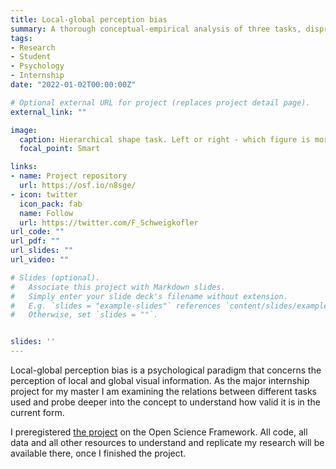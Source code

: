 ```yaml
---
title: Local-global perception bias 
summary: A thorough conceptual-empirical analysis of three tasks, disproving that perception bias is a unitary construct.
tags:
- Research
- Student
- Psychology
- Internship
date: "2022-01-02T00:00:00Z"

# Optional external URL for project (replaces project detail page).
external_link: ""

image:
  caption: Hierarchical shape task. Left or right - which figure is more similar to the top? 
  focal_point: Smart

links:
- name: Project repository
  url: https://osf.io/n8sge/
- icon: twitter
  icon_pack: fab
  name: Follow
  url: https://twitter.com/F_Schweigkofler
url_code: ""
url_pdf: ""
url_slides: ""
url_video: ""

# Slides (optional).
#   Associate this project with Markdown slides.
#   Simply enter your slide deck's filename without extension.
#   E.g. `slides = "example-slides"` references `content/slides/example-slides.md`.
#   Otherwise, set `slides = ""`.


slides: ''
---
```

Local-global perception bias is a psychological paradigm that concerns the perception of local and global visual information. As the major internship project for my master I am examining the relations between different tasks used and probe deeper into the concept to understand how valid it is in the current form.

I preregistered [the project](https://osf.io/n8sge/) on the Open Science Framework. All code, all data and all other resources to understand and replicate my research will be available there, once I finished the project.